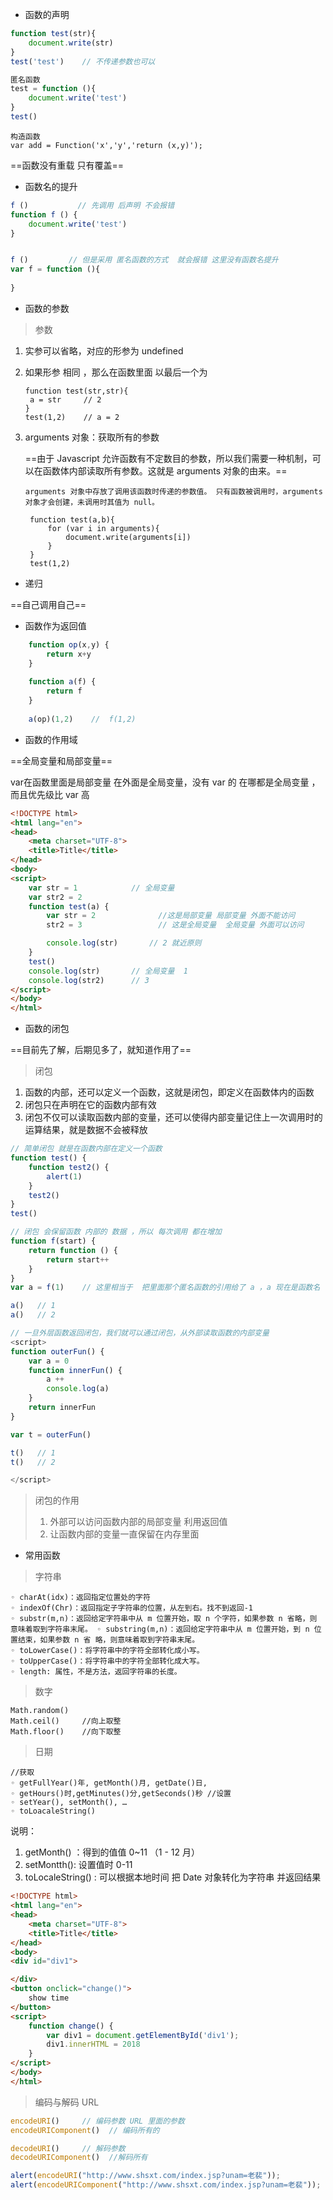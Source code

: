 - 函数的声明

```javascript
function test(str){
    document.write(str)
}
test('test')    // 不传递参数也可以
```

```js
匿名函数
test = function (){
    document.write('test')
}
test()
```

```
构造函数
var add = Function('x','y','return (x,y)');
```

==函数没有重载 只有覆盖==

- 函数名的提升

```js
f ()           // 先调用 后声明 不会报错
function f () {
    document.write('test')
}


f ()         // 但是采用 匿名函数的方式  就会报错 这里没有函数名提升
var f = function (){
    
}
```

- 函数的参数

> 参数

1. 实参可以省略，对应的形参为 undefined 

2. 如果形参 相同 ，那么在函数里面 以最后一个为

   ```
   function test(str,str){
   	a = str     // 2
   }
   test(1,2)    // a = 2
   ```

3. arguments 对象：获取所有的参数

   ==由于  Javascript 允许函数有不定数目的参数，所以我们需要一种机制，可以在函数体内部读取所有参数。这就是 arguments 对象的由来。== 

   ```
   arguments 对象中存放了调用该函数时传递的参数值。 只有函数被调用时，arguments 对象才会创建，未调用时其值为 null。
    
    function test(a,b){
        for (var i in arguments){
            document.write(arguments[i])
        }
    }
    test(1,2)
   ```

- 递归

==自己调用自己==

- 函数作为返回值

```js
    function op(x,y) {
        return x+y
    }
    
    function a(f) {
        return f
    }
    
    a(op)(1,2)    //  f(1,2)
```

- 函数的作用域

==全局变量和局部变量==

var在函数里面是局部变量 在外面是全局变量，没有 var 的  在哪都是全局变量 ，而且优先级比 var 高

```html
<!DOCTYPE html>
<html lang="en">
<head>
    <meta charset="UTF-8">
    <title>Title</title>
</head>
<body>
<script>
    var str = 1            // 全局变量
    var str2 = 2
    function test(a) {
        var str = 2              //这是局部变量 局部变量 外面不能访问
        str2 = 3                 // 这是全局变量  全局变量 外面可以访问

        console.log(str)       // 2 就近原则
    }
    test()
    console.log(str)       // 全局变量  1
    console.log(str2)      // 3
</script>
</body>
</html>
```

- 函数的闭包

==目前先了解，后期见多了，就知道作用了==

> 闭包

1. 函数的内部，还可以定义一个函数，这就是闭包，即定义在函数体内的函数
2. 闭包只在声明在它的函数内部有效
3. 闭包不仅可以读取函数内部的变量，还可以使得内部变量记住上一次调用时的运算结果，就是数据不会被释放

```js
// 简单闭包 就是在函数内部在定义一个函数
function test() {
    function test2() {
        alert(1)
    }
    test2()
}
test()
```

```js
// 闭包 会保留函数 内部的 数据 ，所以 每次调用 都在增加
function f(start) {
    return function () {
        return start++
    }
}
var a = f(1)    // 这里相当于  把里面那个匿名函数的引用给了 a ，a 现在是函数名

a()   // 1 
a()   // 2
```

```js
// 一旦外层函数返回闭包，我们就可以通过闭包，从外部读取函数的内部变量 
<script>
function outerFun() {
    var a = 0
    function innerFun() {
        a ++
        console.log(a)
    }
    return innerFun
}

var t = outerFun()

t()   // 1
t()   // 2

</script>
```

> 闭包的作用
>
> 1. 外部可以访问函数内部的局部变量  利用返回值
> 2. 让函数内部的变量一直保留在内存里面

- 常用函数

> 字符串

```
◦ charAt(idx)：返回指定位置处的字符 
◦ indexOf(Chr)：返回指定子字符串的位置，从左到右。找不到返回-1 
◦ substr(m,n)：返回给定字符串中从 m 位置开始，取 n 个字符，如果参数 n 省略，则 意味着取到字符串末尾。 ◦ substring(m,n)：返回给定字符串中从 m 位置开始，到 n 位置结束，如果参数 n 省 略，则意味着取到字符串末尾。 
◦ toLowerCase()：将字符串中的字符全部转化成小写。 
◦ toUpperCase()：将字符串中的字符全部转化成大写。 
◦ length: 属性，不是方法，返回字符串的长度。
```

> 数字

```
Math.random()
Math.ceil()     //向上取整
Math.floor()    //向下取整
```

> 日期

```
//获取 
◦ getFullYear()年, getMonth()月, getDate()日, 
◦ getHours()时,getMinutes()分,getSeconds()秒 //设置 
◦ setYear(), setMonth(), … 
◦ toLoacaleString()
```

说明：

1. getMonth() ：得到的值值 0~11 （1 - 12 月）
2. setMontth():   设置值时 0-11
3. toLocaleString() :  可以根据本地时间 把 Date 对象转化为字符串 并返回结果

```html
<!DOCTYPE html>
<html lang="en">
<head>
    <meta charset="UTF-8">
    <title>Title</title>
</head>
<body>
<div id="div1">

</div>
<button onclick="change()">
    show time
</button>
<script>
    function change() {
        var div1 = document.getElementById('div1');
        div1.innerHTML = 2018
    }
</script>
</body>
</html>
```

> 编码与解码  URL

```javascript
encodeURI()     // 编码参数 URL 里面的参数
encodeURIComponent()  // 编码所有的 

decodeURI()     // 解码参数
decodeURIComponent()  //解码所有

alert(encodeURI("http://www.shsxt.com/index.jsp?unam=老裴"));
alert(encodeURIComponent("http://www.shsxt.com/index.jsp?unam=老裴"));
```

